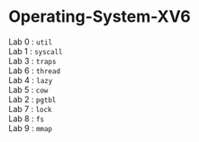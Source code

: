 # Operating-System-XV6
Lab 0 : `util`  
Lab 1 : `syscall`  
Lab 3 : `traps`  
Lab 6 : `thread`  
Lab 4 : `lazy`  
Lab 5 : `cow`  
Lab 2 : `pgtbl`  
Lab 7 : `lock`  
Lab 8 : `fs`  
Lab 9 : `mmap`  
